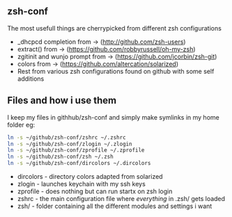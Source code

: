 ## zsh-conf

The most usefull things are cherrypicked from different zsh configurations
* _dhcpcd completion from -> (http://github.com/zsh-users)
* extract() from -> (https://github.com/robbyrussell/oh-my-zsh)
* zgitinit and wunjo prompt from -> (https://github.com/jcorbin/zsh-git)
* colors from -> (https://github.com/altercation/solarized)
* Rest from various zsh configurations found on github with some self additions

## Files and how i use them

I keep my files in githhub/zsh-conf and simply make symlinks in my home folder eg:

```bash
ln -s ~/github/zsh-conf/zshrc ~/.zshrc
ln -s ~/github/zsh-conf/zlogin ~/.zlogin
ln -s ~/github/zsh-conf/zprofile ~/.zprofile
ln -s ~/github/zsh-conf/zsh ~/.zsh
ln -s ~/github/zsh-conf/dircolors ~/.dircolors
```

* dircolors - directory colors adapted from solarized
* zlogin - launches keychain with my ssh keys
* zprofile - does nothing but can run startx on zsh login
* zshrc - the main configuration file where *everything* in .zsh/ gets loaded
* zsh/ - folder containing all the different modules and settings i want
